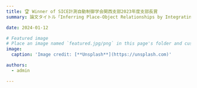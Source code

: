 ```yaml
---
title: 🏆 Winner of SICE計測自動制御学会関西支部2023年度支部長賞
summary: 論文タイトル「Inferring Place-Object Relationships by Integrating Probabilistic Logic and Multimodal Spatial Concepts」でSICE計測自動制御学会関西支部2023年度支部長賞を受賞しました。

date: 2024-01-12

# Featured image
# Place an image named `featured.jpg/png` in this page's folder and customize its options here.
image:
  caption: 'Image credit: [**Unsplash**](https://unsplash.com)'

authors:
  - admin

---
```

